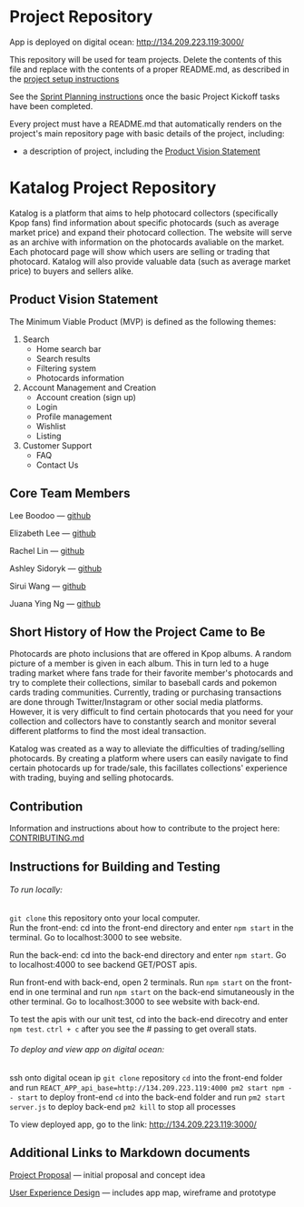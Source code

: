 # Project Repository

App is deployed on digital ocean: http://134.209.223.119:3000/

This repository will be used for team projects. Delete the contents of this file and replace with the contents of a proper README.md, as described in the [project setup instructions](./project-setup-instructions.md)

See the [Sprint Planning instructions](./sprint-planning-instructions.md) once the basic Project Kickoff tasks have been completed.

Every project must have a README.md that automatically renders on the project's main repository page with basic details of the project, including:

- a description of project, including the [Product Vision Statement](https://knowledge.kitchen/Scrum_development_framework#Product_vision_statement)

# Katalog Project Repository
Katalog is a platform that aims to help photocard collectors (specifically Kpop fans) find information about specific photocards (such as average market price) and expand their photocard collection. The website will serve as an archive with information on the photocards avaliable on the market. Each photocard page will show which users are selling or trading that photocard. Katalog will also provide valuable data (such as average market price) to buyers and sellers alike. 

## Product Vision Statement 
The Minimum Viable Product (MVP) is defined as the following themes:

1. Search
    - Home search bar
    - Search results 
    - Filtering system
    - Photocards information 
2. Account Management and Creation
    - Account creation (sign up)
    - Login 
    - Profile management 
    - Wishlist
    - Listing
3. Customer Support 
    - FAQ
    - Contact Us

## Core Team Members 
Lee Boodoo — [github](https://www.GitHub.com/LeeBoodoo)

Elizabeth Lee — [github](https://github.com/elizabethlee13)

Rachel Lin — [github](https://github.com/rclin1)

Ashley Sidoryk — [github](github.com/ashleysidoryk)

Sirui Wang — [github](https://github.com/David12345666)

Juana Ying Ng — [github](https://github.com/juanang207)

## Short History of How the Project Came to Be
Photocards are photo inclusions that are offered in Kpop albums. A random picture of a member is given in each album. This in turn led to a huge trading market where fans trade for their favorite member's photocards and try to complete their collections, similar to baseball cards and pokemon cards trading communities. Currently, trading or purchasing transactions are done through Twitter/Instagram or other social media platforms. However, it is very difficult to find certain photocards that you need for your collection and collectors have to constantly search and monitor several different platforms to find the most ideal transaction. 

Katalog was created as a way to alleviate the difficulties of trading/selling photocards. By creating a platform where users can easily navigate to find certain photocards up for trade/sale, this facillates collections' experience with trading, buying and selling photocards.

## Contribution
Information and instructions about how to contribute to the project here: [CONTRIBUTING.md](./CONTRIBUTING.md)


## Instructions for Building and Testing 
###### To run locally:
`git clone` this repository onto your local computer.   
Run the front-end: cd into the front-end directory and enter `npm start` in the terminal. Go to localhost:3000 to see website. 

Run the back-end: cd into the back-end directory and enter `npm start`. Go to localhost:4000 to see backend GET/POST apis. 

Run front-end with back-end, open 2 terminals. Run `npm start` on the front-end in one terminal and run `npm start` on the back-end simutaneously in the other terminal. Go to localhost:3000 to see website with back-end.

To test the apis with our unit test, cd into the back-end direcotry and enter `npm test`. `ctrl + c` after you see the # passing to get overall stats.

###### To deploy and view app on digital ocean: 
ssh onto digital ocean ip
`git clone` repository
`cd` into the front-end folder and run `REACT_APP_api_base=http://134.209.223.119:4000 pm2 start npm -- start` to deploy front-end
`cd` into the back-end folder and run `pm2 start server.js` to deploy back-end
`pm2 kill` to stop all processes

To view deployed app, go to the link: http://134.209.223.119:3000/

## Additional Links to Markdown documents
[Project Proposal](https://github.com/agile-dev-assignments/project-proposal-jyn229/blob/main/README.md) — initial proposal and concept idea

[User Experience Design](https://github.com/agile-dev-assignments/user-experience-design-team-chigan-systematic-katalog) — includes app map, wireframe and prototype
